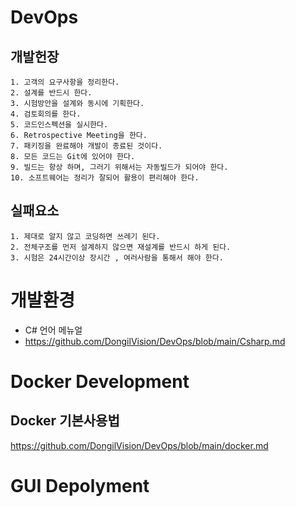 # DevOps



## 개발헌장

    1. 고객의 요구사항을 정리한다.
    2. 설계를 반드시 한다.
    3. 시험방안을 설계와 동시에 기획한다.
    4. 검토회의를 한다.
    5. 코드인스펙션을 실시한다.
    6. Retrospective Meeting을 한다.
    7. 패키징을 완료해야 개발이 종료된 것이다.
    8. 모든 코드는 Git에 있어야 한다.
    9. 빌드는 항상 하며, 그러기 위해서는 자동빌드가 되어야 한다.
    10. 소프트웨어는 정리가 잘되어 활용이 편리해야 한다.


## 실패요소
    1. 제대로 알지 않고 코딩하면 쓰레기 된다.
    2. 전체구조를 먼저 설계하지 않으면 재설계를 반드시 하게 된다.
    3. 시험은 24시간이상 장시간 , 여러사람을 통해서 해야 한다.


# 개발환경

* C# 언어 메뉴얼
* https://github.com/DongilVision/DevOps/blob/main/Csharp.md

# Docker Development

## Docker 기본사용법


https://github.com/DongilVision/DevOps/blob/main/docker.md




# GUI Depolyment



